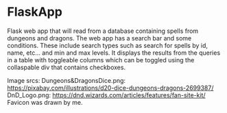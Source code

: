 # FlaskApp
Flask web app that will read from a database containing spells from dungeons and dragons.
The web app has a search bar and some conditions. These include search types such as search for spells by id, name, etc... and min and max levels.
It displays the results from the queries in a table with toggleable columns which can be toggled using the collaspable div that contains checkboxes.

Image srcs:
Dungeons&DragonsDice.png: https://pixabay.com/illustrations/d20-dice-dungeons-dragons-2699387/
DnD_Logo.png: https://dnd.wizards.com/articles/features/fan-site-kit/
Favicon was drawn by me.
